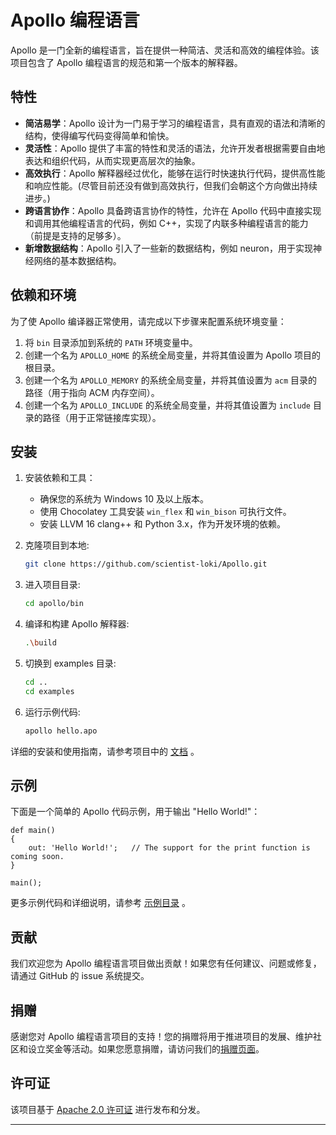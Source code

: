 # Apollo 编程语言

Apollo 是一门全新的编程语言，旨在提供一种简洁、灵活和高效的编程体验。该项目包含了 Apollo 编程语言的规范和第一个版本的解释器。

## 特性

- **简洁易学**：Apollo 设计为一门易于学习的编程语言，具有直观的语法和清晰的结构，使得编写代码变得简单和愉快。
- **灵活性**：Apollo 提供了丰富的特性和灵活的语法，允许开发者根据需要自由地表达和组织代码，从而实现更高层次的抽象。
- **高效执行**：Apollo 解释器经过优化，能够在运行时快速执行代码，提供高性能和响应性能。(尽管目前还没有做到高效执行，但我们会朝这个方向做出持续进步。)
- **跨语言协作**：Apollo 具备跨语言协作的特性，允许在 Apollo 代码中直接实现和调用其他编程语言的代码，例如 C++，实现了内联多种编程语言的能力（前提是支持的足够多）。
- **新增数据结构**：Apollo 引入了一些新的数据结构，例如 neuron，用于实现神经网络的基本数据结构。

## 依赖和环境

为了使 Apollo 编译器正常使用，请完成以下步骤来配置系统环境变量：

1. 将 `bin` 目录添加到系统的 `PATH` 环境变量中。
2. 创建一个名为 `APOLLO_HOME` 的系统全局变量，并将其值设置为 Apollo 项目的根目录。
3. 创建一个名为 `APOLLO_MEMORY` 的系统全局变量，并将其值设置为 `acm` 目录的路径（用于指向 ACM 内存空间）。
4. 创建一个名为 `APOLLO_INCLUDE` 的系统全局变量，并将其值设置为 `include` 目录的路径（用于正常链接库实现）。

## 安装

1. 安装依赖和工具：
   - 确保您的系统为 Windows 10 及以上版本。
   - 使用 Chocolatey 工具安装 `win_flex` 和 `win_bison` 可执行文件。
   - 安装 LLVM 16 clang++ 和 Python 3.x，作为开发环境的依赖。

2. 克隆项目到本地:

    ```bash
    git clone https://github.com/scientist-loki/Apollo.git
    ```

3. 进入项目目录:

    ```bash
    cd apollo/bin
    ```

4. 编译和构建 Apollo 解释器:

    ```bash
    .\build
    ```

5. 切换到 examples 目录:

    ```bash
    cd ..
    cd examples
    ```

6. 运行示例代码:

    ```bash
    apollo hello.apo
    ```

详细的安装和使用指南，请参考项目中的 [文档](docs/README.md) 。

## 示例

下面是一个简单的 Apollo 代码示例，用于输出 "Hello World!"：

```apollo
def main()
{
    out: 'Hello World!';   // The support for the print function is coming soon.
}

main();
```

更多示例代码和详细说明，请参考 [示例目录](examples/) 。

## 贡献

我们欢迎您为 Apollo 编程语言项目做出贡献！如果您有任何建议、问题或修复，请通过 GitHub 的 issue 系统提交。

## 捐赠

感谢您对 Apollo 编程语言项目的支持！您的捐赠将用于推进项目的发展、维护社区和设立奖金等活动。如果您愿意捐赠，请访问我们的[捐赠页面](https://www.apollo-lang.org/donate)。

## 许可证

该项目基于 [Apache 2.0 许可证](LICENSE-Apollo) 进行发布和分发。

---
